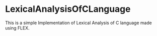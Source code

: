 # LexicalAnalysisOfCLanguage

This is a simple Implementation of Lexical Analysis of C language made using FLEX. 
